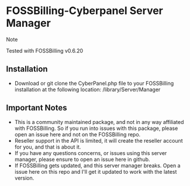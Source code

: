 # FOSSBilling-Cyberpanel Server Manager

> [!NOTE]  
> Tested with FOSSBilling v0.6.20
> 

## Installation

- Download or git clone the CyberPanel.php file to your FOSSBilling installation at the following location: /library/Server/Manager

## Important Notes

- This is a community maintained package, and not in any way affiliated with FOSSBilling.  So if you run into issues with this package, please open an issue here and not on the FOSSBilling repo. 
- Reseller support in the API is limited, it will create the reseller account for you, and that is about it.
- If you have any questions concerns, or issues using this server manager, please ensure to open an issue here in github. 
- If FOSSBilling gets updated, and this server manager breaks.  Open a issue here on this repo and I'll get it updated to work with the latest version. 

